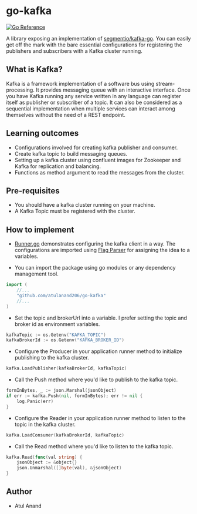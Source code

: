 # go-kafka

[![Go Reference](https://pkg.go.dev/badge/github.com/atulanand206/go-kafka.svg)](https://pkg.go.dev/github.com/atulanand206/go-kafka)

A library exposing an implementation of [segmentio/kafka-go](https://github.com/segmentio/kafka-go). You can easily get off the mark with the bare essential configurations for registering the publishers and subscribers with a Kafka cluster running.

## What is Kafka?

Kafka is a framework implementation of a software bus using stream-processing. It provides messaging queue with an interactive interface. Once you have Kafka running any service written in any language can register itself as publisher or subscriber of a topic. It can also be considered as a sequential implementation when multiple services can interact among themselves without the need of a REST endpoint.

## Learning outcomes
- Configurations involved for creating kafka publisher and consumer.
- Create kafka topic to build messaging queues.
- Setting up a kafka cluster using confluent images for Zookeeper and Kafka for replication and balancing.
- Functions as method argument to read the messages from the cluster.

## Pre-requisites

- You should have a kafka cluster running on your machine.
- A Kafka Topic must be registered with the cluster.

## How to implement

- [Runner.go](./runner.go) demonstrates configuring the kafka client in a way. The configurations are imported using [Flag Parser](github.com/namsral/flag) for assigning the idea to a variables. 

- You can import the package using go modules or any dependency management tool.
```go
import (
    //...
	"github.com/atulanand206/go-kafka"
    //...
)
```

- Set the topic and brokerUrl into a variable. I prefer setting the topic and broker id as environment variables.
```go
kafkaTopic := os.Getenv("KAFKA_TOPIC")
kafkaBrokerId := os.Getenv("KAFKA_BROKER_ID")
```

- Configure the Producer in your application runner method to initialize publishing to the kafka cluster. 
```go
kafka.LoadPublisher(kafkaBrokerId, kafkaTopic)
```

- Call the Push method where you'd like to publish to the kafka topic.
```go
formInBytes, _ := json.Marshal(jsonObject)
if err := kafka.Push(nil, formInBytes); err != nil {
    log.Panic(err)
}
```

- Configure the Reader in your application runner method to listen to the topic in the kafka cluster.
```go
kafka.LoadConsumer(kafkaBrokerId, kafkaTopic)
```

- Call the Read method where you'd like to listen to the kafka topic.
```go
kafka.Read(func(val string) {
    jsonObject := &object{}
    json.Unmarshal([]byte(val), &jsonObject)
}
```

## Author

- Atul Anand

